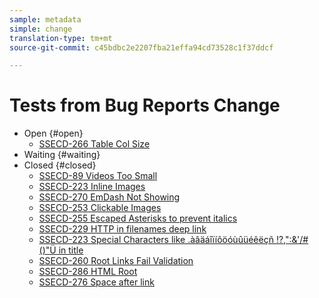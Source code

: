 ```yaml
---
sample: metadata
simple: change
translation-type: tm+mt
source-git-commit: c45bdbc2e2207fba21effa94cd73528c1f37ddcf

---
```



# Tests from Bug Reports Change
* Open {#open}
   * [SSECD-266 Table Col Size](ssecd266.md)
* Waiting {#waiting}
* Closed {#closed}
   * [SSECD-89 Videos Too Small](ssecd89.md)
   * [SSECD-223 Inline Images](ssecd233-inline-images-newline.md)
   * [SSECD-270 EmDash Not Showing](ssecd270.md)
   * [SSECD-253 Clickable Images](ssecd253.md)
   * [SSECD-255 Escaped Asterisks to prevent italics](ssecd255.md)
   * [SSECD-229 HTTP in filenames deep link](ssecd229-http-in-filename.md)
   * [SSECD-223 Special Characters like .àâäáîïíôöóùûüéêëçñ !?,&quot;:&amp;&#39;/#()&quot;Ü in title](ssecd253.md)
   * [SSECD-260 Root Links Fail Validation](ssecd260.md)
   * [SSECD-286 HTML Root](ssecd286.md)
   * [SSECD-276 Space after link](ssecd276.md)


